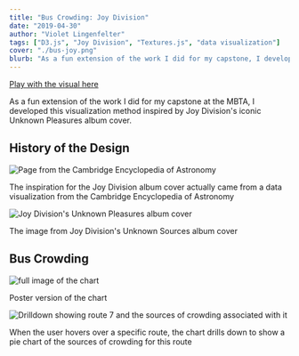 ```yaml
---
title: "Bus Crowding: Joy Division"
date: "2019-04-30"
author: "Violet Lingenfelter"
tags: ["D3.js", "Joy Division", "Textures.js", "data visualization"]
cover: "./bus-joy.png"
blurb: "As a fun extension of the work I did for my capstone, I developed this visualization method inspired by Joy Division's iconic Unknown Pleasures album cover"
---
```


[Play with the visual here](https://www.violetlingenfelter.com/bus-division/)

As a fun extension of the work I did for my capstone at the MBTA, I developed this visualization method inspired by Joy Division's iconic Unknown Pleasures album cover.

## History of the Design

<div class="polariod-container">
<div class="polaroid">
  <img src="https://i.pinimg.com/originals/46/10/fd/4610fd540db675dd83688bf9d1f5a0fa.png" alt="Page from the Cambridge Encyclopedia of Astronomy" />
  <div class="container">
  <p>The inspiration for the Joy Division album cover actually came from a data visualization from the Cambridge Encyclopedia of Astronomy</p>
  </div>
</div>
</div>

<div class="polariod-container">
<div class="polaroid">
  <img src="https://thevinylfactory.com/wp-content/uploads/2016/10/joy-division_unknown-pleasures-660x400.jpg" alt="Joy Division's Unknown Pleasures album cover" />
  <div class="container">
  <p>The image from Joy Division's Unknown Sources album cover</p>
  </div>
</div>
</div>

## Bus Crowding

<div class="polariod-container">
<div class="polaroid">
  <img src="https://66.media.tumblr.com/c0e9ab9e1d920d77f7231dcd62c361ef/tumblr_pr3jsnVUCT1scy1sco1_1280.png" alt="full image of the chart" />
  <div class="container">
  <p>Poster version of the chart</p>
  </div>
</div>
</div>

<div class="polariod-container">
<div class="polaroid">
  <img src="https://66.media.tumblr.com/b42b358e9aff98ebc51db493fb7b1c64/tumblr_pr3jtdcNUn1scy1sco1_1280.png" alt="Drilldown showing route 7 and the sources of crowding associated with it" />
  <div class="container">
  <p>When the user hovers over a specific route, the chart drills down to show a pie chart of the sources of crowding for this route</p>
  </div>
</div>
</div>
